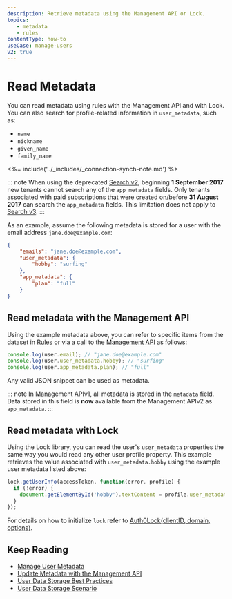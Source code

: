 ```yaml
---
description: Retrieve metadata using the Management API or Lock.
topics: 
   - metadata
   - rules
contentType: how-to
useCase: manage-users
v2: true
---
```


# Read Metadata

You can read metadata using rules with the Management API and with Lock. You can also search for profile-related information in `user_metadata`, such as:

- `name`
- `nickname`
- `given_name`
- `family_name`

<%= include('../_includes/_connection-synch-note.md') %>

::: note 
When using the deprecated [Search v2](/users/search/v2), beginning **1 September 2017** new tenants cannot search any of the  `app_metadata` fields. Only tenants associated with paid subscriptions that were created on/before **31 August 2017** can search the `app_metadata` fields.
This limitation does not apply to [Search v3](/users/search/v3).
:::

As an example, assume the following metadata is stored for a user with the email address `jane.doe@example.com`:

```json
{
    "emails": "jane.doe@example.com",
    "user_metadata": {
        "hobby": "surfing"
    },
    "app_metadata": {
        "plan": "full"
    }
}
```

## Read metadata with the Management API

Using the example metadata above, you can refer to specific items from the dataset in [Rules](/rules) or via a call to the [Management API](/users/guides/manage-user-metadata) as follows:

```js
console.log(user.email); // "jane.doe@example.com"
console.log(user.user_metadata.hobby); // "surfing"
console.log(user.app_metadata.plan); // "full"
```
Any valid JSON snippet can be used as metadata.

::: note
In Management APIv1, all metadata is stored in the `metadata` field. Data stored in this field is **now** available from the Management APIv2 as `app_metadata`.
:::

## Read metadata with Lock

Using the Lock library, you can read the user's `user_metadata` properties the same way you would read any other user profile property. This example retrieves the value associated with `user_metadata.hobby` using the example user metadata listed above:

```js
lock.getUserInfo(accessToken, function(error, profile) {
  if (!error) {
    document.getElementById('hobby').textContent = profile.user_metadata.hobby;
  }
});
```

For details on how to initialize `lock` refer to [Auth0Lock(clientID, domain, options)](https://github.com/auth0/lock#new-auth0lockclientid-domain-options).

## Keep Reading

* [Manage User Metadata](/users/guides/manage-user-metadata)
* [Update Metadata with the Management API](/users/guides/update-metadata-properties-with-management-api)
* [User Data Storage Best Practices](/best-practices/user-data-storage-best-practices)
* [User Data Storage Scenario](/users/references/user-data-storage-scenario)
